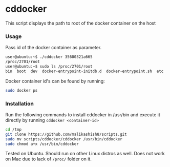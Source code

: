 # cddocker
This script displays the path to root of the docker container on the host

### Usage
Pass id of the docker container as parameter.
```bash
user@ubuntu:~$ ./cddocker 35600321a665
/proc/2701/root
user@ubuntu:~$ sudo ls /proc/2701/root
bin  boot  dev	docker-entrypoint-initdb.d  docker-entrypoint.sh  etc  home  lib  lib64  media	mnt  opt  proc	root  run  sbin  srv  sys  tmp	usr  var
```
Docker container id's can be found by running:
```bash
sudo docker ps
```

### Installation
Run the following commands to install cddocker in /usr/bin and execute it directly by running `cddocker <container-id>`
```bash
cd /tmp
git clone https://github.com/malikashish8/scripts.git
sudo mv scripts/cddocker/cddocker /usr/bin/cddocker
sudo chmod a+x /usr/bin/cddocker
```

Tested on Ubuntu. Should run on other Linux distros as well.
Does not work on Mac due to lack of `/proc/` folder on it. 
